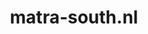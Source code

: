 ---
layout: post
title: "matra-south.nl"
internal_url: "/dutchgov/matra-south.nl.html"
subdomains_count: 2
all_subdomains_count: 2
urls_count: 2
ssl_rank: 0
http_rank: 25
url_link: /data/matra-south.nl/urls.txt
all_subdomains_link: /data/matra-south.nl/all_subdomains.txt
subdomains_link: /data/matra-south.nl/subdomains.txt
categories: dutchgov
---